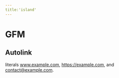 ```yaml
---
title:'island'
---
```

# GFM 

## Autolink 

literals www.example.com, https://example.com, and contact@example.com.
